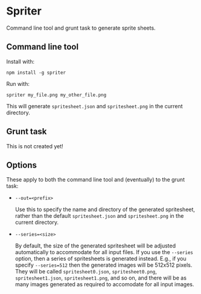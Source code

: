 Spriter
=======

Command line tool and grunt task to generate sprite sheets.

Command line tool
-----------------

Install with:

```
npm install -g spriter
```

Run with:

```
spriter my_file.png my_other_file.png
```

This will generate `spritesheet.json` and `spritesheet.png` in the current directory.

Grunt task
----------

This is not created yet!

Options
-------

These apply to both the command line tool and (eventually) to the grunt task:

* `--out=<prefix>`

  Use this to specify the name and directory of the generated spritesheet, rather than the default
  `spritesheet.json` and `spritesheet.png` in the current directory.

* `--series=<size>`

  By default, the size of the generated spritesheet will be adjusted automatically to accommodate for all 
  input files. If you use the `--series` option, then a series of spritesheets is generated instead. E.g.,
  if you specify `--series=512` then the generated images will be 512x512 pixels. They will be called
  `spritesheet0.json`, `spritesheet0.png`, `spritesheet1.json`, `spritesheet1.png`, and so on, and there will
  be as many images generated as required to accomodate for all input images. 
  
